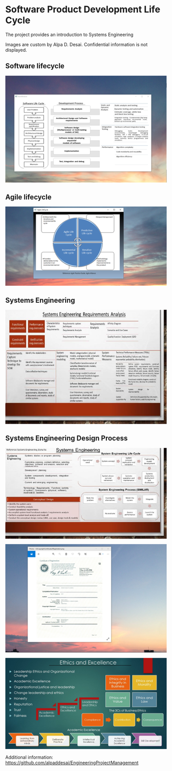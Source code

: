 # Software Product Development Life Cycle

The project provides an introduction to Systems Engineering

Images are custom by Alpa D. Desai. Confidential information is not displayed.

## Software lifecycle
![image](SoftwareDevelopmentCycle.png)

## Agile lifecycle
![image](AgileLifeCycle.png)

## Systems Engineering
![image](DesignProcessImage2.jpg)

## Systems Engineering Design Process
![image](DesignProcessImage1.jpg)

![image](USCopyrightCertificate.png)

![image](Ethics.jpg)

Additional information: https://github.com/alpaddesai/EngineeringProjectManagement
